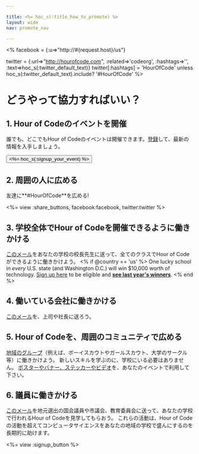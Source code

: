 ```yaml
---

title: <%= hoc_s(:title_how_to_promote) %>
layout: wide
nav: promote_nav

---
```


<% facebook = {:u=>"http://#{request.host}/us"}

twitter = {:url=>"http://hourofcode.com", :related=>'codeorg', :hashtags=>'', :text=>hoc_s(:twitter_default_text)}
twitter[:hashtags] = 'HourOfCode' unless hoc_s(:twitter_default_text).include? '#HourOfCode' %>

# どうやって協力すればいい？

## 1. Hour of Codeのイベントを開催

誰でも、どこでもHour of Codeのイベントは開催できます。[登録](<%= resolve_url('/') %>)して、最新の情報を入手しましょう。   


[<button><%= hoc_s(:signup_your_event) %></button>](<%= resolve_url('/') %>)

## 2. 周囲の人に広める

友達に**#HourOfCode**を広める!

<%= view :share_buttons, facebook:facebook, twitter:twitter %>

## 3. 学校全体でHour of Codeを開催できるように働きかける

[このメール](<%= resolve_url('/resources/promote#sample-emails') %>)をあなたの学校の校長先生に送って、全てのクラスでHour of Codeができるように働きかけよう。 <% if @country == 'us' %> One lucky school in *every* U.S. state (and Washington D.C.) will win $10,000 worth of technology. [Sign up here](<%= resolve_url('/prizes/hardware-signup') %>) to be eligible and [**see last year's winners**](http://codeorg.tumblr.com/post/104109522378/prize-winners). <% end %>

## 4. 働いている会社に働きかける

[このメール](<%= resolve_url('/resources/promote#sample-emails') %>)を、上司や社長に送ろう。

## 5. Hour of Codeを、周囲のコミュニティで広める

[地域のグループ](<%= resolve_url('/resources/promote#sample-emails') %>)（例えば、ボーイスカウトやガールスカウト、大学のサークル等）に働きかけよう。 新しいスキルを学ぶのに、学校にいる必要はありません。 [ポスターやバナー、ステッカーやビデオ](<%= resolve_url('/resources/promote') %>)を、あなたのイベントで利用して下さい。

## 6. 議員に働きかける

[このメール](<%= resolve_url('/resources/promote#sample-emails') %>)を地元選出の国会議員や市議会、教育委員会に送って、あなたの学校で行われるHour of Codeを見学してもらおう。 これらの活動は、Hour of Codeの活動を超えてコンピュータサイエンスをあなたの地域の学校で盛んにするのを長期的に助けます。

<%= view :signup_button %>